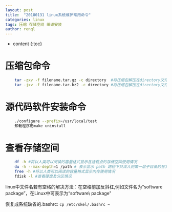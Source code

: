 ```yaml
---
layout: post
title:  "20180131 linux系统维护常用命令"
categories: linux
tags: 压缩 存储空间 编译安装
author: renql
---
```


* content
{:toc}

# 压缩包命令 #
```bash
    tar -zxv -f filename.tar.gz -c directory  #将压缩包解压在directory文件夹下
    tar -jxv -f filename.tar.bz2 -c directory #将压缩包解压在directory文件夹下
```





# 源代码软件安装命令 #
```bash
    ./configure --prefix=/usr/local/test
    卸载程序用make uninstall
```

# 查看存储空间 #
```bash
    df -h #将以人类可以阅读的容量格式显示各挂载点的存储空间使用情况
    du -h --max-depth=1 /path # 表示显示 path 路径下只深入到第一层子目录的各文件夹大小
    free -h #将以人类可以阅读的容量格式显示内存使用情况
    fdisk -l #查看硬盘及分区情况
```

linux中文件名若有空格的解决方法：在空格前加反斜杠\,例如文件名为“software package”，在Linux中可表示为“software\ package"

恢复成系统缺省的.bashrc: `cp /etc/skel/.bashrc ~`
